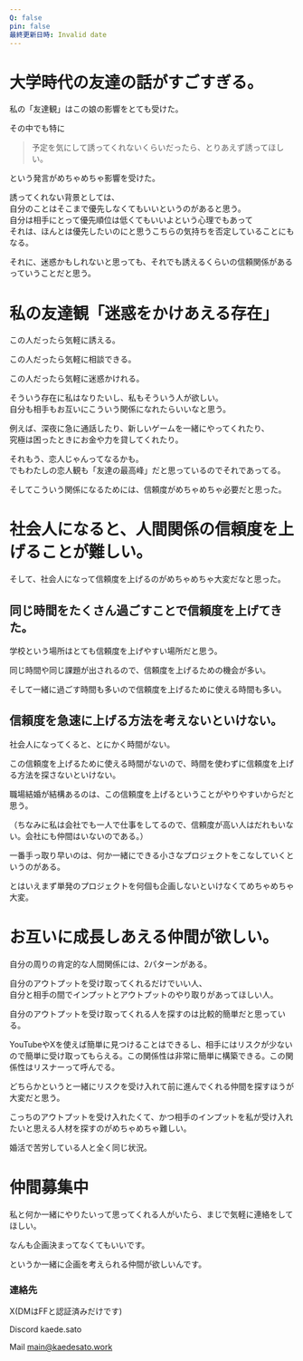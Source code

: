 ```yaml
---
Q: false
pin: false
最終更新日時: Invalid date
---
```

  

# 大学時代の友達の話がすごすぎる。

私の「友達観」はこの娘の影響をとても受けた。

その中でも特に

> 予定を気にして誘ってくれないくらいだったら、とりあえず誘ってほしい。

という発言がめちゃめちゃ影響を受けた。

  

誘ってくれない背景としては、  
自分のことはそこまで優先しなくてもいいというのがあると思う。  
自分は相手にとって優先順位は低くてもいいよという心理でもあって  
それは、ほんとは優先したいのにと思うこちらの気持ちを否定していることにもなる。  

  

それに、迷惑かもしれないと思っても、それでも誘えるくらいの信頼関係があるっていうことだと思う。

  

# 私の友達観「迷惑をかけあえる存在」

この人だったら気軽に誘える。

この人だったら気軽に相談できる。

この人だったら気軽に迷惑かけれる。

そういう存在に私はなりたいし、私もそういう人が欲しい。  
自分も相手もお互いにこういう関係になれたらいいなと思う。  

  

例えば、深夜に急に通話したり、新しいゲームを一緒にやってくれたり、  
究極は困ったときにお金や力を貸してくれたり。  

  

それもう、恋人じゃんってなるかも。  
でもわたしの恋人観も「友達の最高峰」だと思っているのでそれであってる。  

  

そしてこういう関係になるためには、信頼度がめちゃめちゃ必要だと思った。

  

# 社会人になると、人間関係の信頼度を上げることが難しい。

そして、社会人になって信頼度を上げるのがめちゃめちゃ大変だなと思った。

## 同じ時間をたくさん過ごすことで信頼度を上げてきた。

学校という場所はとても信頼度を上げやすい場所だと思う。

同じ時間や同じ課題が出されるので、信頼度を上げるための機会が多い。

そして一緒に過ごす時間も多いので信頼度を上げるために使える時間も多い。

  

## 信頼度を急速に上げる方法を考えないといけない。

社会人になってくると、とにかく時間がない。

この信頼度を上げるために使える時間がないので、時間を使わずに信頼度を上げる方法を探さないといけない。

  

職場結婚が結構あるのは、この信頼度を上げるということがやりやすいからだと思う。

（ちなみに私は会社でも一人で仕事をしてるので、信頼度が高い人はだれもいない。会社にも仲間はいないのである。）

  

一番手っ取り早いのは、何か一緒にできる小さなプロジェクトをこなしていくというのがある。

とはいえまず単発のプロジェクトを何個も企画しないといけなくてめちゃめちゃ大変。

  

# お互いに成長しあえる仲間が欲しい。

自分の周りの肯定的な人間関係には、2パターンがある。

自分のアウトプットを受け取ってくれるだけでいい人、  
自分と相手の間でインプットとアウトプットのやり取りがあってほしい人。  

  

自分のアウトプットを受け取ってくれる人を探すのは比較的簡単だと思っている。

YouTubeやXを使えば簡単に見つけることはできるし、相手にはリスクが少ないので簡単に受け取ってもらえる。この関係性は非常に簡単に構築できる。この関係性はリスナーって呼んでる。

  

どちらかというと一緒にリスクを受け入れて前に進んでくれる仲間を探すほうが大変だと思う。

こっちのアウトプットを受け入れたくて、かつ相手のインプットを私が受け入れたいと思える人材を探すのがめちゃめちゃ難しい。

  

婚活で苦労している人と全く同じ状況。

  

# 仲間募集中

私と何か一緒にやりたいって思ってくれる人がいたら、まじで気軽に連絡をしてほしい。

なんも企画決まってなくてもいいです。

というか一緒に企画を考えられる仲間が欲しいんです。

  

### 連絡先

X(DMはFFと認証済みだけです)

Discord kaede.sato

Mail main@kaedesato.work